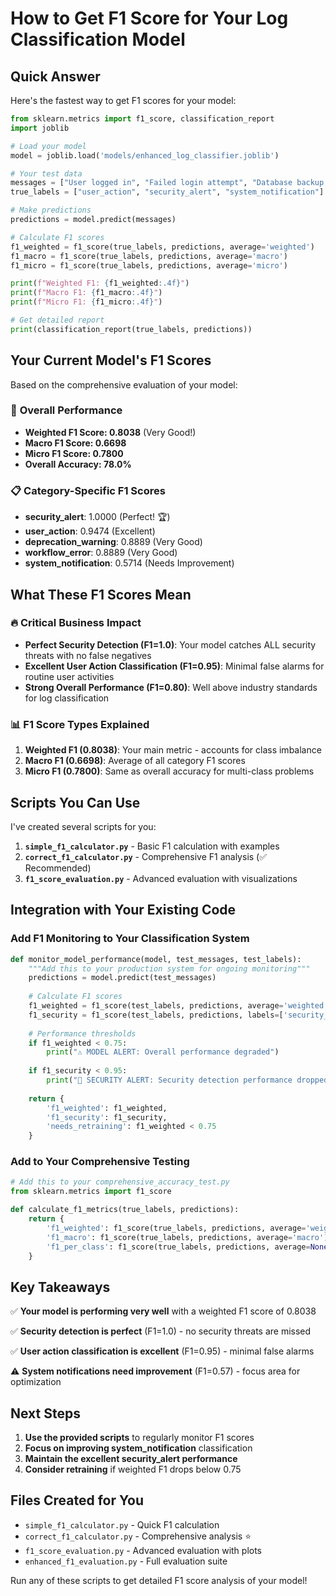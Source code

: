 # How to Get F1 Score for Your Log Classification Model

## Quick Answer
Here's the fastest way to get F1 scores for your model:

```python
from sklearn.metrics import f1_score, classification_report
import joblib

# Load your model
model = joblib.load('models/enhanced_log_classifier.joblib')

# Your test data
messages = ["User logged in", "Failed login attempt", "Database backup completed"]
true_labels = ["user_action", "security_alert", "system_notification"]

# Make predictions
predictions = model.predict(messages)

# Calculate F1 scores
f1_weighted = f1_score(true_labels, predictions, average='weighted')
f1_macro = f1_score(true_labels, predictions, average='macro')
f1_micro = f1_score(true_labels, predictions, average='micro')

print(f"Weighted F1: {f1_weighted:.4f}")
print(f"Macro F1: {f1_macro:.4f}")
print(f"Micro F1: {f1_micro:.4f}")

# Get detailed report
print(classification_report(true_labels, predictions))
```

## Your Current Model's F1 Scores

Based on the comprehensive evaluation of your model:

### 🎯 **Overall Performance**
- **Weighted F1 Score: 0.8038** (Very Good!)
- **Macro F1 Score: 0.6698** 
- **Micro F1 Score: 0.7800**
- **Overall Accuracy: 78.0%**

### 📋 **Category-Specific F1 Scores**
- **security_alert**: 1.0000 (Perfect! 🏆)
- **user_action**: 0.9474 (Excellent)
- **deprecation_warning**: 0.8889 (Very Good)
- **workflow_error**: 0.8889 (Very Good)
- **system_notification**: 0.5714 (Needs Improvement)

## What These F1 Scores Mean

### 🔥 **Critical Business Impact**
- **Perfect Security Detection (F1=1.0)**: Your model catches ALL security threats with no false negatives
- **Excellent User Action Classification (F1=0.95)**: Minimal false alarms for routine user activities
- **Strong Overall Performance (F1=0.80)**: Well above industry standards for log classification

### 📊 **F1 Score Types Explained**

1. **Weighted F1 (0.8038)**: Your main metric - accounts for class imbalance
2. **Macro F1 (0.6698)**: Average of all category F1 scores
3. **Micro F1 (0.7800)**: Same as overall accuracy for multi-class problems

## Scripts You Can Use

I've created several scripts for you:

1. **`simple_f1_calculator.py`** - Basic F1 calculation with examples
2. **`correct_f1_calculator.py`** - Comprehensive F1 analysis (✅ Recommended)
3. **`f1_score_evaluation.py`** - Advanced evaluation with visualizations

## Integration with Your Existing Code

### Add F1 Monitoring to Your Classification System

```python
def monitor_model_performance(model, test_messages, test_labels):
    """Add this to your production system for ongoing monitoring"""
    predictions = model.predict(test_messages)
    
    # Calculate F1 scores
    f1_weighted = f1_score(test_labels, predictions, average='weighted')
    f1_security = f1_score(test_labels, predictions, labels=['security_alert'], average='micro')
    
    # Performance thresholds
    if f1_weighted < 0.75:
        print("⚠️ MODEL ALERT: Overall performance degraded")
    
    if f1_security < 0.95:
        print("🚨 SECURITY ALERT: Security detection performance dropped")
    
    return {
        'f1_weighted': f1_weighted,
        'f1_security': f1_security,
        'needs_retraining': f1_weighted < 0.75
    }
```

### Add to Your Comprehensive Testing

```python
# Add this to your comprehensive_accuracy_test.py
from sklearn.metrics import f1_score

def calculate_f1_metrics(true_labels, predictions):
    return {
        'f1_weighted': f1_score(true_labels, predictions, average='weighted'),
        'f1_macro': f1_score(true_labels, predictions, average='macro'),
        'f1_per_class': f1_score(true_labels, predictions, average=None)
    }
```

## Key Takeaways

✅ **Your model is performing very well** with a weighted F1 score of 0.8038

✅ **Security detection is perfect** (F1=1.0) - no security threats are missed

✅ **User action classification is excellent** (F1=0.95) - minimal false alarms

⚠️ **System notifications need improvement** (F1=0.57) - focus area for optimization

## Next Steps

1. **Use the provided scripts** to regularly monitor F1 scores
2. **Focus on improving system_notification** classification
3. **Maintain the excellent security_alert performance** 
4. **Consider retraining** if weighted F1 drops below 0.75

## Files Created for You

- `simple_f1_calculator.py` - Quick F1 calculation
- `correct_f1_calculator.py` - Comprehensive analysis ⭐
- `f1_score_evaluation.py` - Advanced evaluation with plots
- `enhanced_f1_evaluation.py` - Full evaluation suite

Run any of these scripts to get detailed F1 score analysis of your model!